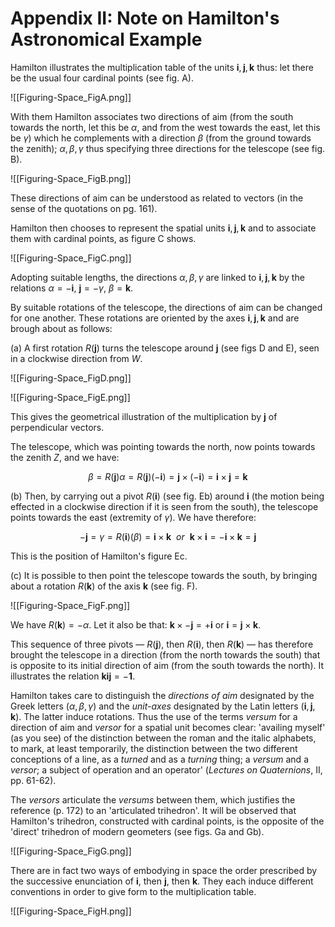 
# Appendix II: Note on Hamilton's Astronomical Example

Hamilton illustrates the multiplication table of the units $\textbf{i},\textbf{j},\textbf{k}$ thus: let there be the usual four cardinal points (see fig. A).

![[Figuring-Space_FigA.png]]

With them Hamilton associates two directions of aim (from the south towards the north, let this be $\alpha$, and from the west towards the east, let this be $\gamma$) which he complements with a direction $\beta$ (from the ground towards the zenith); $\alpha,\beta,\gamma$ thus specifying three directions for the telescope (see fig. B).

![[Figuring-Space_FigB.png]]

These directions of aim can be understood as related to vectors (in the sense of the quotations on pg. 161).

Hamilton then chooses to represent the spatial units $\textbf{i},\textbf{j},\textbf{k}$ and to associate them with cardinal points, as figure C shows. 

![[Figuring-Space_FigC.png]]

Adopting suitable lengths, the directions $\alpha,\beta,\gamma$ are linked to $\textbf{i},\textbf{j},\textbf{k}$ by the relations $\alpha = -\textbf{i}$, $\textbf{j} = -\gamma$, $\beta = \textbf{k}$. 

By suitable rotations of the telescope, the directions of aim can be changed for one another. These rotations are oriented by the axes $\textbf{i},\textbf{j},\textbf{k}$ and are brough about as follows:

(a) A first rotation $R(\textbf{j})$ turns the telescope around $\textbf{j}$ (see figs D and E), seen in a clockwise direction from $W$.

![[Figuring-Space_FigD.png]]

![[Figuring-Space_FigE.png]]

This gives the geometrical illustration of the multiplication by $\textbf{j}$ of perpendicular vectors. 

The telescope, which was pointing towards the north, now points towards the zenith $Z$, and we have:

$$\beta = R(\textbf{j})\alpha = R(\textbf{j})(-\textbf{i}) = \textbf{j} \times (-\textbf{i}) = \textbf{i} \times \textbf{j} = \textbf{k}$$

(b) Then, by carrying out a pivot $R(\textbf{i})$ (see fig. Eb) around $\textbf{i}$ (the motion being effected in a clockwise direction if it is seen from the south), the telescope points towards the east (extremity of $\gamma$). We have therefore:

$$-\textbf{j} = \gamma = R(\textbf{i})(\beta) = \textbf{i} \times \textbf{k} \  \ \textit{or}\ \ \textbf{k} \times \textbf{i} = -\textbf{i} \times \textbf{k} = \textbf{j} $$

This is the position of Hamilton's figure Ec.

(c) It is possible to then point the telescope towards the south, by bringing about a rotation $R(\textbf{k})$ of the axis $\textbf{k}$ (see fig. F).

![[Figuring-Space_FigF.png]]

We have $R(\textbf{k}) = -\alpha$. Let it also be that: $\textbf{k} \times -\textbf{j} = +\textbf{i}$ or $\textbf{i} = \textbf{j} \times \textbf{k}$. 

This sequence of three pivots &mdash; $R(\textbf{j})$, then $R(\textbf{i})$, then $R(\textbf{k})$ &mdash; has therefore brought the telescope in a direction (from the north towards the south) that is opposite to its initial direction of aim (from the south towards the north). It illustrates the relation $\textbf{k}\textbf{i}\textbf{j} = -\textbf{1}$. 

Hamilton takes care to distinguish the *directions of aim* designated by the Greek letters $(\alpha,\beta,\gamma)$ and the *unit-axes* designated by the Latin letters $(\textbf{i},\textbf{j},\textbf{k})$. The latter induce rotations. Thus the use of the terms *versum* for a direction of aim and *versor* for a spatial unit becomes clear: 'availing myself' (as you see) of the distinction between the roman and the italic alphabets, to mark, at least temporarily, the distinction between the two different conceptions of a line, as a *turned* and as a *turning* thing; a *versum* and a *versor*; a subject of operation and an operator' (*Lectures on Quaternions*, II, pp. 61-62). 

The *versors* articulate the *versums* between them, which justifies the reference (p. 172) to an 'articulated trihedron'. It will be observed that Hamilton's trihedron, constructed with cardinal points, is the opposite of the 'direct' trihedron of modern geometers (see figs. Ga and Gb).

![[Figuring-Space_FigG.png]]

There are in fact two ways of embodying in space the order prescribed by the successive enunciation of $\textbf{i}$, then $\textbf{j}$, then $\textbf{k}$. They each induce different conventions in order to give form to the multiplication table.

![[Figuring-Space_FigH.png]]